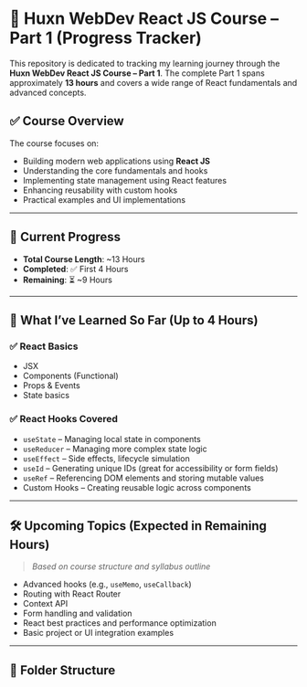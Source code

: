 # 🚀 Huxn WebDev React JS Course – Part 1 (Progress Tracker)

This repository is dedicated to tracking my learning journey through the **Huxn WebDev React JS Course – Part 1**. The complete Part 1 spans approximately **13 hours** and covers a wide range of React fundamentals and advanced concepts.

## ✅ Course Overview

The course focuses on:

- Building modern web applications using **React JS**
- Understanding the core fundamentals and hooks
- Implementing state management using React features
- Enhancing reusability with custom hooks
- Practical examples and UI implementations

---

## 📅 Current Progress

- **Total Course Length**: ~13 Hours  
- **Completed**: ✅ First 4 Hours  
- **Remaining**: ⏳ ~9 Hours

---

## 🧠 What I’ve Learned So Far (Up to 4 Hours)

### ✅ React Basics
- JSX
- Components (Functional)
- Props & Events
- State basics

### ✅ React Hooks Covered
- `useState` – Managing local state in components
- `useReducer` – Managing more complex state logic
- `useEffect` – Side effects, lifecycle simulation
- `useId` – Generating unique IDs (great for accessibility or form fields)
- `useRef` – Referencing DOM elements and storing mutable values
- Custom Hooks – Creating reusable logic across components

---

## 🛠️ Upcoming Topics (Expected in Remaining Hours)
> *Based on course structure and syllabus outline*

- Advanced hooks (e.g., `useMemo`, `useCallback`)
- Routing with React Router
- Context API
- Form handling and validation
- React best practices and performance optimization
- Basic project or UI integration examples

---

## 📂 Folder Structure

